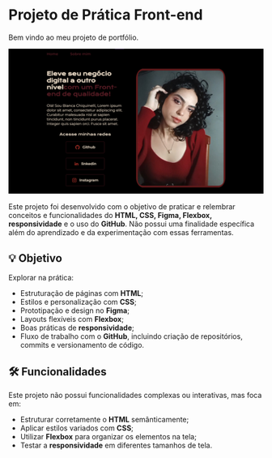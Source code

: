 # Projeto de Prática Front-end
Bem vindo ao meu projeto de portfólio.

![imagem do projeto](./assets/projeto-portifolio.png)


Este projeto foi desenvolvido com o objetivo de praticar e relembrar conceitos e funcionalidades do **HTML, CSS, Figma, Flexbox, responsividade** e o uso do **GitHub**. Não possui uma finalidade específica além do aprendizado e da experimentação com essas ferramentas.

## 💡 Objetivo

Explorar na prática:

* Estruturação de páginas com **HTML**;
* Estilos e personalização com **CSS**;
* Prototipação e design no **Figma**;
* Layouts flexíveis com **Flexbox**;
* Boas práticas de **responsividade**;
* Fluxo de trabalho com o **GitHub**, incluindo criação de repositórios, commits e versionamento de código.

## 🛠️ Funcionalidades

Este projeto não possui funcionalidades complexas ou interativas, mas foca em:

* Estruturar corretamente o **HTML** semânticamente;
* Aplicar estilos variados com **CSS**;
* Utilizar **Flexbox** para organizar os elementos na tela;
* Testar a **responsividade** em diferentes tamanhos de tela.

